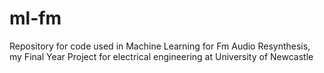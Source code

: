 # ml-fm
Repository for code used in Machine Learning for Fm Audio Resynthesis, my Final Year Project for electrical engineering at University of Newcastle

